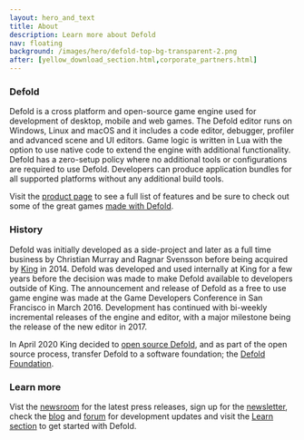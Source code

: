 ```yaml
---
layout: hero_and_text
title: About
description: Learn more about Defold
nav: floating
background: /images/hero/defold-top-bg-transparent-2.png
after: [yellow_download_section.html,corporate_partners.html]
---
```


### Defold
Defold is a cross platform and open-source game engine used for development of desktop, mobile and web games. The Defold editor runs on Windows, Linux and macOS and it includes a code editor, debugger, profiler and advanced scene and UI editors. Game logic is written in Lua with the option to use native code to extend the engine with additional functionality. Defold has a zero-setup policy where no additional tools or configurations are required to use Defold. Developers can produce application bundles for all supported platforms without any additional build tools.

Visit the [product page](/product) to see a full list of features and be sure to check out some of the great games [made with Defold](/showcase).

### History
Defold was initially developed as a side-project and later as a full time business by Christian Murray and Ragnar Svensson before being acquired by [King](https://www.king.com) in 2014. Defold was developed and used internally at King for a few years before the decision was made to make Defold available to developers outside of King. The announcement and release of Defold as a free to use game engine was made at the Game Developers Conference in San Francisco in March 2016. 	Development has continued with bi-weekly incremental releases of the engine and editor, with a major milestone being the release of the new editor in 2017.

In April 2020 King decided to [open source Defold](/opensource), and as part of the open source process, transfer Defold to a software foundation; the [Defold Foundation](/foundation).

### Learn more
Vist the [newsroom](/press) for the latest press releases, sign up for the [newsletter](/newsletter), check the [blog](/blog) and [forum](https://forum.defold.com/c/releasenotes) for development updates and visit the [Learn section](/learn) to get started with Defold.
